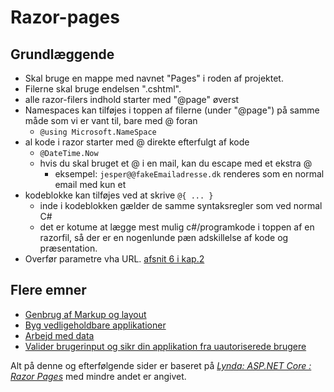 # Razor-pages
## Grundlæggende
- Skal bruge en mappe med navnet "Pages" i roden af projektet.
- Filerne skal bruge endelsen ".cshtml".
- alle razor-filers indhold starter med "@page" øverst
- Namespaces kan tilføjes i toppen af filerne (under "@page") på samme måde som vi er vant til, bare med @ foran
  - ```@using Microsoft.NameSpace```
- al kode i razor starter med @ direkte efterfulgt af kode
  - ```@DateTime.Now```
  - hvis du skal bruget et @ i en mail, kan du escape med et ekstra @
    - eksempel: ```jesper@@fakeEmailadresse.dk``` renderes som en normal email med kun et 
- kodeblokke kan tilføjes ved at skrive ``` @{ ... } ```
  - inde i kodeblokken gælder de samme syntaksregler som ved normal C#
  - det er kotume at lægge mest mulig c#/programkode i toppen af en razorfil, så der er en nogenlunde pæn adskillelse af kode og præsentation.
- Overfør parametre vha URL. [afsnit 6 i kap.2](https://www.lynda.com/ASP-NET-tutorials/Passing-parameters-URL/630622/679592-4.html)

## Flere emner
- [Genbrug af Markup og layout](/reuse/README.md)
- [Byg vedligeholdbare applikationer](/maintainable/README.md)
- [Arbejd med data](/data/README.md)
- [Valider brugerinput og sikr din applikation fra uautoriserede brugere](/secure/README.md)

Alt på denne og efterfølgende sider er baseret på _[Lynda: ASP.NET Core : Razor Pages](https://www.lynda.com/ASP-NET-tutorials/ASP-NET-Core-Razor-Pages/630622-2.html)_ med mindre andet er angivet.
